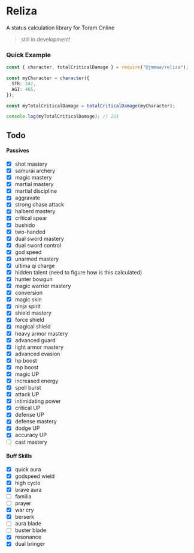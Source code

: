 # Reliza

A status calculation library for Toram Online

> still in development!

### Quick Example

```ts
const { character, totalCriticalDamage } = require("@jmmaa/reliza");

const myCharacter = character({
  STR: 247,
  AGI: 465,
});

const myTotalCriticalDamage = totalCriticalDamage(myCharacter);

console.log(myTotalCriticalDamage); // 221
```

## Todo

#### Passives

- [x] shot mastery
- [x] samurai archery
- [x] magic mastery
- [x] martial mastery
- [x] martial discipline
- [x] aggravate
- [x] strong chase attack
- [x] halberd mastery
- [x] critical spear
- [x] bushido
- [x] two-handed
- [x] dual sword mastery
- [x] dual sword control
- [x] god speed
- [x] unarmed mastery
- [x] ultima qi charge
- [x] hidden talent (need to figure how is this calculated)
- [x] hunter bowgun
- [x] magic warrior mastery
- [x] conversion
- [x] magic skin
- [x] ninja spirit
- [x] shield mastery
- [x] force shield
- [x] magical shield
- [x] heavy armor mastery
- [x] advanced guard
- [x] light armor mastery
- [x] advanced evasion
- [x] hp boost
- [x] mp boost
- [x] magic UP
- [x] increased energy
- [x] spell burst
- [x] attack UP
- [x] intimidating power
- [x] critical UP
- [x] defense UP
- [x] defense mastery
- [x] dodge UP
- [x] accuracy UP
- [ ] cast mastery

#### Buff Skills

- [x] quick aura
- [x] godspeed wield
- [x] high cycle
- [x] brave aura
- [ ] familia
- [ ] prayer
- [x] war cry
- [x] berserk
- [ ] aura blade
- [ ] buster blade
- [x] resonance
- [x] dual bringer
